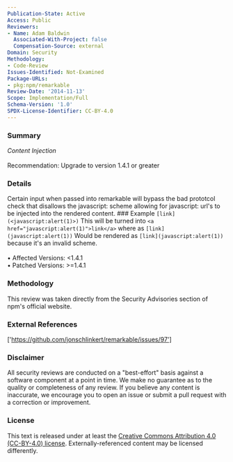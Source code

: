 ```yaml
---
Publication-State: Active
Access: Public
Reviewers:
- Name: Adam Baldwin
  Associated-With-Project: false
  Compensation-Source: external
Domain: Security
Methodology:
- Code-Review
Issues-Identified: Not-Examined
Package-URLs:
- pkg:npm/remarkable
Review-Date: '2014-11-13'
Scope: Implementation/Full
Schema-Version: '1.0'
SPDX-License-Identifier: CC-BY-4.0
---
```

### Summary
*Content Injection*<br><br>Recommendation: Upgrade to version 1.4.1 or greater
### Details
Certain input when passed into remarkable will bypass the bad prototcol check that disallows the javascript: scheme allowing for javascript: url's to be injected into the rendered content.  ### Example  ``` [link](<javascript:alert(1)>) ``` This will be turned into `<a href="javascript:alert(1)">link</a>`  where as  ``` [link](javascript:alert(1)) ```  Would be rendered as `[link](javascript:alert(1))` because it's an invalid scheme.
<br><br>• Affected Versions: <1.4.1
<br>• Patched Versions: >=1.4.1
### Methodology
This review was taken directly from the Security Advisories section of npm's official website.
### External References
['https://github.com/jonschlinkert/remarkable/issues/97']
### Disclaimer
All security reviews are conducted on a "best-effort" basis against a software component at a point in time. We make no guarantee as to the quality or completeness of any review. If you believe any content is inaccurate, we encourage you to open an issue or submit a pull request with a correction or improvement.
### License
This text is released under at least the [Creative Commons Attribution 4.0 (CC-BY-4.0) license](https://creativecommons.org/licenses/by/4.0/legalcode.txt). Externally-referenced content may be licensed differently.
